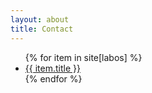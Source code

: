 ```yaml
---
layout: about
title: Contact
---
```

<ul>
{% for item in site[labos] %}
    <li><a href="{{ item.url }}">{{ item.title }}</a></li>
{% endfor %}
</ul>